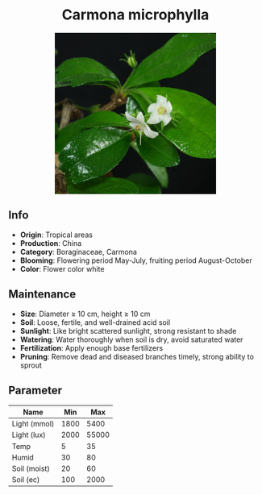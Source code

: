 <h1 align='center'>Carmona microphylla</h1>
<p align="center">
    <img 
        align='center'
        width='320'
        src="../images/carmona microphylla.png" 
        alt='Carmona microphylla' />
</p>

## Info

 - **Origin**: Tropical areas
 - **Production**: China
 - **Category**: Boraginaceae, Carmona
 - **Blooming**: Flowering period May-July, fruiting period August-October
 - **Color**: Flower color white

## Maintenance

 - **Size**: Diameter ≥ 10 cm, height ≥ 10 cm
 - **Soil**: Loose, fertile, and well-drained acid soil
 - **Sunlight**: Like bright scattered sunlight, strong resistant to shade
 - **Watering**: Water thoroughly when soil is dry, avoid saturated water
 - **Fertilization**: Apply enough base fertilizers
 - **Pruning**: Remove dead and diseased branches timely, strong ability to sprout

## Parameter

| Name         | Min  | Max   |
|--------------|------|-------|
| Light (mmol) | 1800 | 5400  |
| Light (lux)  | 2000 | 55000 |
| Temp         | 5    | 35    |
| Humid        | 30   | 80    |
| Soil (moist) | 20   | 60    |
| Soil (ec)    | 100  | 2000  |
